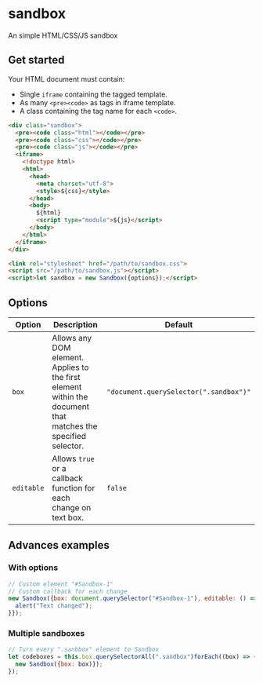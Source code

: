 # sandbox
An simple HTML/CSS/JS sandbox

## Get started

Your HTML document must contain:
- Single `iframe` containing the tagged template.
- As many `<pre><code>` as tags in iframe template.
- A class containing the tag name for each `<code>`.

```html
<div class="sandbox">
  <pre><code class="html"></code></pre>
  <pre><code class="css"></code></pre>
  <pre><code class="js"></code></pre>
  <iframe>
    <!doctype html>
    <html>
      <head>
        <meta charset="utf-8">
        <style>${css}</style>
      </head>
      <body>
        ${html}
        <script type="module">${js}</script>
      </body>
    </html>
  </iframe>
</div>

<link rel="stylesheet" href="/path/to/sandbox.css">
<script src="/path/to/sandbox.js"></script>
<script>let sandbox = new Sandbox({options});</script>
```

## Options

| Option | Description | Default |
|---|---|---|
| `box` | Allows any DOM element. Applies to the first element within the document that matches the specified selector. | `"document.querySelector(".sandbox")"` |
| `editable` | Allows `true` or a callback function for each change on text box. | `false` |

## Advances examples
### With options

```js
// Custom element "#Sandbox-1"
// Custom callback for each change 
new Sandbox({box: document.querySelector("#Sandbox-1"), editable: () => {
  alert("Text changed");
}});
```
### Multiple sandboxes

```js
// Turn every ".sanbbox" element to Sandbox
let codeboxes = this.box.querySelectorAll(".sandbox")forEach((box) => {
  new Sandbox({box: box)});
});
```
